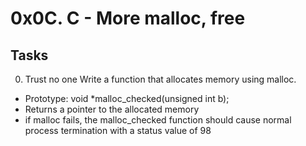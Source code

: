 # 0x0C. C - More malloc, free
## Tasks
0. Trust no one
Write a function that allocates memory using malloc.
- Prototype: void *malloc_checked(unsigned int b);
- Returns a pointer to the allocated memory
- if malloc fails, the malloc_checked function should cause normal process termination with a status value of 98
